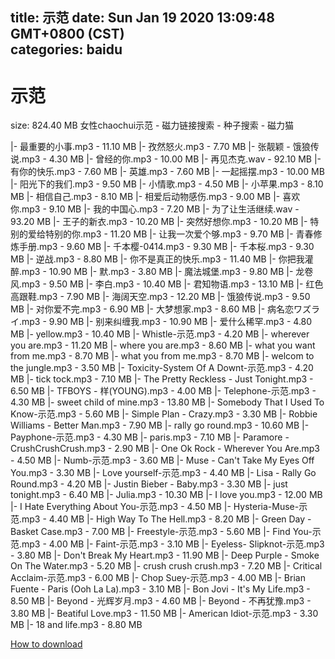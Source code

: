 
title: 示范
date: Sun Jan 19 2020 13:09:48 GMT+0800 (CST)    
categories: baidu
---

# 示范
size: 824.40 MB
 女性chaochui示范 - 磁力链接搜索 - 种子搜索 - 磁力猫
 
|- 最重要的小事.mp3 - 11.10 MB
|- 孜然怒火.mp3 - 7.70 MB
|- 张靓颖 - 饿狼传说.mp3 - 4.30 MB
|- 曾经的你.mp3 - 10.00 MB
|- 再见杰克.wav - 92.10 MB
|- 有你的快乐.mp3 - 7.60 MB
|- 英雄.mp3 - 7.60 MB
|- 一起摇摆.mp3 - 10.00 MB
|- 阳光下的我们.mp3 - 9.50 MB
|- 小情歌.mp3 - 4.50 MB
|- 小苹果.mp3 - 8.10 MB
|- 相信自己.mp3 - 8.10 MB
|- 相爱后动物感伤.mp3 - 9.00 MB
|- 喜欢你.mp3 - 9.10 MB
|- 我的中国心.mp3 - 7.20 MB
|- 为了让生活继续.wav - 93.20 MB
|- 王子的新衣.mp3 - 10.20 MB
|- 突然好想你.mp3 - 10.20 MB
|- 特别的爱给特别的你.mp3 - 11.20 MB
|- 让我一次爱个够.mp3 - 9.70 MB
|- 青春修炼手册.mp3 - 9.60 MB
|- 千本樱-0414.mp3 - 9.30 MB
|- 千本桜.mp3 - 9.30 MB
|- 逆战.mp3 - 8.80 MB
|- 你不是真正的快乐.mp3 - 11.40 MB
|- 你把我灌醉.mp3 - 10.90 MB
|- 默.mp3 - 3.80 MB
|- 魔法城堡.mp3 - 9.80 MB
|- 龙卷风.mp3 - 9.50 MB
|- 李白.mp3 - 10.40 MB
|- 君知物语.mp3 - 13.10 MB
|- 红色高跟鞋.mp3 - 7.90 MB
|- 海阔天空.mp3 - 12.20 MB
|- 饿狼传说.mp3 - 9.50 MB
|- 对你爱不完.mp3 - 6.90 MB
|- 大梦想家.mp3 - 8.60 MB
|- 病名恋ワズライ.mp3 - 9.90 MB
|- 别来纠缠我.mp3 - 10.90 MB
|- 爱什么稀罕.mp3 - 4.80 MB
|- yellow.mp3 - 10.40 MB
|- Whistle-示范.mp3 - 4.20 MB
|- wherever you are.mp3 - 11.20 MB
|- where you are.mp3 - 8.60 MB
|- what you want from me.mp3 - 8.70 MB
|- what you from me.mp3 - 8.70 MB
|- welcom to the jungle.mp3 - 3.50 MB
|- Toxicity-System Of A Downt-示范.mp3 - 4.20 MB
|- tick tock.mp3 - 7.10 MB
|- The Pretty Reckless - Just Tonight.mp3 - 6.50 MB
|- TFBOYS - 样(YOUNG).mp3 - 4.00 MB
|- Telephone-示范.mp3 - 4.30 MB
|- sweet child of mine.mp3 - 13.80 MB
|- Somebody That I Used To Know-示范.mp3 - 5.60 MB
|- Simple Plan - Crazy.mp3 - 3.30 MB
|- Robbie Williams - Better Man.mp3 - 7.90 MB
|- rally go round.mp3 - 10.60 MB
|- Payphone-示范.mp3 - 4.30 MB
|- paris.mp3 - 7.10 MB
|- Paramore - CrushCrushCrush.mp3 - 2.90 MB
|- One Ok Rock - Wherever You Are.mp3 - 4.50 MB
|- Numb-示范.mp3 - 3.60 MB
|- Muse - Can't Take My Eyes Off You.mp3 - 3.30 MB
|- Love yourself-示范.mp3 - 4.40 MB
|- Lisa - Rally Go Round.mp3 - 4.20 MB
|- Justin Bieber - Baby.mp3 - 3.30 MB
|- just tonight.mp3 - 6.40 MB
|- Julia.mp3 - 10.30 MB
|- I love you.mp3 - 12.00 MB
|- I Hate Everything About You-示范.mp3 - 4.50 MB
|- Hysteria-Muse-示范.mp3 - 4.40 MB
|- High Way To The Hell.mp3 - 8.20 MB
|- Green Day - Basket Case.mp3 - 7.00 MB
|- Freestyle-示范.mp3 - 5.60 MB
|- Find You-示范.mp3 - 4.00 MB
|- Faint-示范.mp3 - 3.10 MB
|- Eyeless- Slipknot-示范.mp3 - 3.80 MB
|- Don't Break My Heart.mp3 - 11.90 MB
|- Deep Purple - Smoke On The Water.mp3 - 5.20 MB
|- crush crush crush.mp3 - 7.20 MB
|- Critical Acclaim-示范.mp3 - 6.00 MB
|- Chop Suey-示范.mp3 - 4.00 MB
|- Brian Fuente - Paris (Ooh La La).mp3 - 3.10 MB
|- Bon Jovi - It's My Life.mp3 - 8.50 MB
|- Beyond - 光辉岁月.mp3 - 4.60 MB
|- Beyond - 不再犹豫.mp3 - 3.80 MB
|- Beatiful Love.mp3 - 11.50 MB
|- American Idiot-示范.mp3 - 3.30 MB
|- 18 and life.mp3 - 8.80 MB

[How to download](https://bpcam.bemobtrk.com/go/2ceec3aa-1ca2-46d6-b9ff-aaa5c184517c?jno=515)